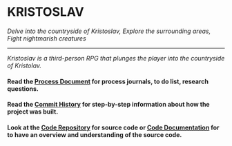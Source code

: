 # KRISTOSLAV  
_Delve into the countryside of Kristoslav, Explore the surrounding areas, Fight nightmarish creatures_

---

_Kristoslav is a third-person RPG that plunges the player into the countryside of Kristolav._ 

#### Read the [Process Document](./Process) for process journals, to do list, research questions.
#### Read the [Commit History](https://bitbucket.org/btkgamedesign/kristoslav/commits/) for step-by-step information about how the project was built. 
#### Look at the [Code Repository](https://bitbucket.org/btkgamedesign/kristoslav/src/master/Kristoslav-project/) for source code or [Code Documentation](https://bitbucket.org/btkgamedesign/kristoslav/src/master/code-documentation/) for to have an overview and understanding of the source code.
